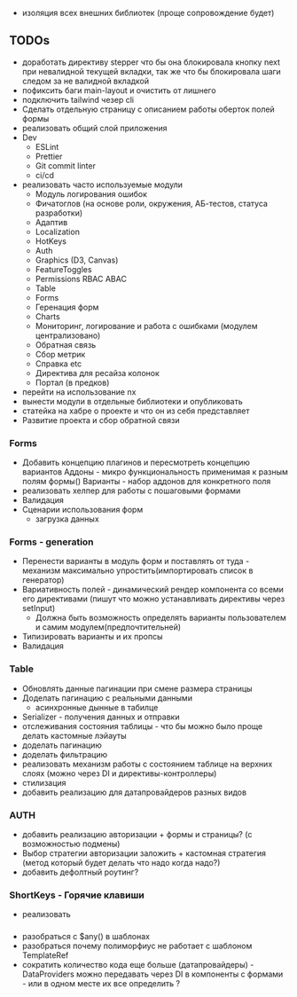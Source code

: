 - изоляция всех внешних библиотек (проще сопровождение будет)

## TODOs
- доработать директиву stepper что бы она блокировала кнопку next при невалидной текущей вкладки, так же что бы блокировала шаги следом за не валидной вкладкой
- пофиксить баги main-layout и очистить от лишнего
- подключить tailwind чезер cli
- Сделать отдельную страницу с описанием работы оберток полей формы
- реализовать общий слой приложения
- Dev
  - ESLint
  - Prettier
  - Git commit linter
  - ci/cd
- реализовать часто используемые модули
  - Модуль логирования ошибок 
  - Фичатоглов (на основе роли, окружения, АБ-тестов, статуса разработки)
  - Адаптив
  - Localization 
  - HotKeys
  - Auth
  - Graphics (D3, Canvas)
  - FeatureToggles
  - Permissions RBAC ABAC
  - Table
  - Forms
  - Геренация форм
  - Charts
  - Мониторинг, логирование и работа с ошибками (модулем централизовано)
  - Обратная связь
  - Сбор метрик
  - Справка
    etc
  - Директива для ресайза колонок
  - Портал (в предков)
- перейти на использование nx
- вынести модули в отдельные библиотеки и опубликовать
- статейка на хабре о проекте и что он из себя представляет
- Развитие проекта и сбор обратной связи

### Forms
- Добавить концепцию плагинов и пересмотреть концепцию вариантов
  Аддоны - микро функциональность применимая к разным полям формы()
  Варианты - набор аддонов для конкретного поля
- реализовать хелпер для работы с пошаговыми формами
- Валидация
- Сценарии использования форм
  - загрузка данных

### Forms - generation
- Перенести варианты в модуль форм и поставлять от туда - механизм максимально упростить(импортировать список в генератор)
- Вариативность полей - динамический рендер компонента со всеми его директивами (пишут что можно устанавливать директивы через setInput)
  - Должна быть возможность определять варианты пользователем и самим модулем(предпочтительней)
- Типизировать варианты и их пропсы
- Валидация

### Table
- Обновлять данные пагинации при смене размера страницы
- Доделать пагинацию с реальными данными
  - асинхронные дынные в табилце
- Serializer - получения данных и отправки
- отслеживания состояния таблицы - что бы можно было проще делать кастомные лэйауты
- доделать пагинацию
- доделать фильтрацию
- реализовать механизм работы с состоянием таблице на верхних слоях (можно через DI и директивы-контроллеры)
- стилизация
- добавить реализацию для датапровайдеров разных видов

### AUTH
- добавить реализацию авторизации + формы и страницы? (с возможностью подмены)
- Выбор стратегии авторизации заложить + кастомная стратегия (метод который будет делать что надо когда надо?)
- добавить дефолтный роутинг? 

### ShortKeys - Горячие клавиши
- реализовать

### 
- разобраться с $any() в шаблонах
- разобраться почему полиморфиус не работает с шаблоном TemplateRef
- сократить количество кода еще больше (датапровайдеры) - DataProviders можно передавать через DI в компоненты с формами - или в одном месте их все определить ?
